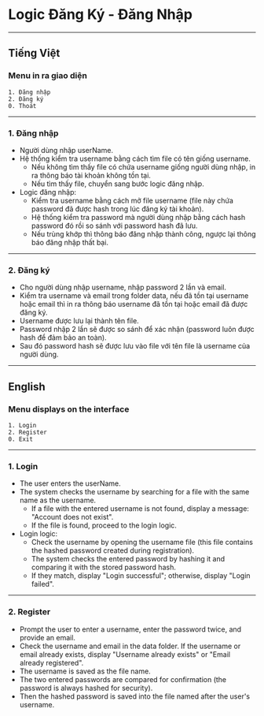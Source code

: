 ﻿# Logic Đăng Ký - Đăng Nhập

---

## Tiếng Việt

### Menu in ra giao diện

    1. Đăng nhập
    2. Đăng ký
    0. Thoát

---

### 1. Đăng nhập

- Người dùng nhập userName.
- Hệ thống kiểm tra username bằng cách tìm file có tên giống username.
    - Nếu không tìm thấy file có chứa username giống người dùng nhập, in ra thông báo tài khoản không tồn tại.
    - Nếu tìm thấy file, chuyển sang bước logic đăng nhập.
- Logic đăng nhập:
    - Kiểm tra username bằng cách mở file username (file này chứa password đã được hash trong lúc đăng ký tài khoản).
    - Hệ thống kiểm tra password mà người dùng nhập bằng cách hash password đó rồi so sánh với password hash đã lưu.
    - Nếu trùng khớp thì thông báo đăng nhập thành công, ngược lại thông báo đăng nhập thất bại.

---

### 2. Đăng ký

- Cho người dùng nhập username, nhập password 2 lần và email.
- Kiểm tra username và email trong folder data, nếu đã tồn tại username hoặc email thì in ra thông báo username đã tồn tại hoặc email đã được đăng ký.
- Username được lưu lại thành tên file.
- Password nhập 2 lần sẽ được so sánh để xác nhận (password luôn được hash để đảm bảo an toàn).
- Sau đó password hash sẽ được lưu vào file với tên file là username của người dùng.

---

## English

### Menu displays on the interface

    1. Login
    2. Register
    0. Exit

---

### 1. Login

- The user enters the userName.
- The system checks the username by searching for a file with the same name as the username.
    - If a file with the entered username is not found, display a message: "Account does not exist".
    - If the file is found, proceed to the login logic.
- Login logic:
    - Check the username by opening the username file (this file contains the hashed password created during registration).
    - The system checks the entered password by hashing it and comparing it with the stored password hash.
    - If they match, display "Login successful"; otherwise, display "Login failed".

---

### 2. Register

- Prompt the user to enter a username, enter the password twice, and provide an email.
- Check the username and email in the data folder. If the username or email already exists, display "Username already exists" or "Email already registered".
- The username is saved as the file name.
- The two entered passwords are compared for confirmation (the password is always hashed for security).
- Then the hashed password is saved into the file named after the user's username.